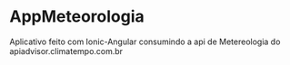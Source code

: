 # AppMeteorologia
Aplicativo feito com Ionic-Angular consumindo a api de Metereologia do apiadvisor.climatempo.com.br
